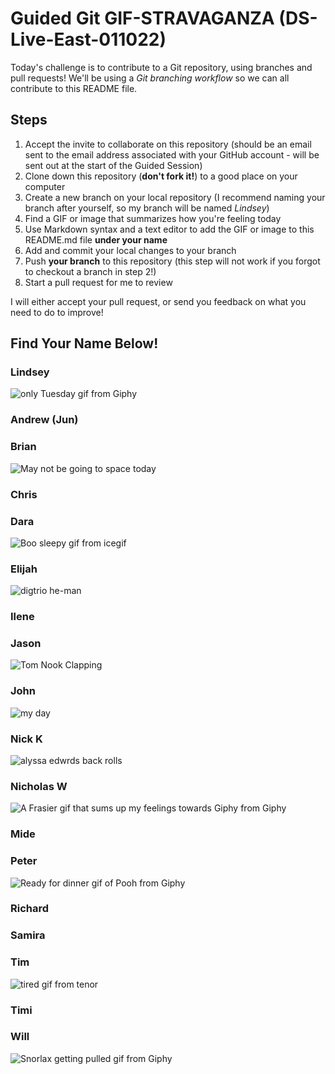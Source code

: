 # Guided Git GIF-STRAVAGANZA (DS-Live-East-011022)

Today's challenge is to contribute to a Git repository, using branches and pull requests! We'll be using a *Git branching workflow* so we can all contribute to this README file.

## Steps

1. Accept the invite to collaborate on this repository (should be an email sent to the email address associated with your GitHub account - will be sent out at the start of the Guided Session)
2. Clone down this repository (**don't fork it!**) to a good place on your computer
3. Create a new branch on your local repository (I recommend naming your branch after yourself, so my branch will be named _Lindsey_)
4. Find a GIF or image that summarizes how you're feeling today
5. Use Markdown syntax and a text editor to add the GIF or image to this README.md file **under your name**
6. Add and commit your local changes to your branch
7. Push **your branch** to this repository (this step will not work if you forgot to checkout a branch in step 2!)
8. Start a pull request for me to review

I will either accept your pull request, or send you feedback on what you need to do to improve!

## Find Your Name Below!

### Lindsey

![only Tuesday gif from Giphy](https://media.giphy.com/media/flL6zRWgnNDvSidTcX/giphy.gif)

### Andrew (Jun)



### Brian

![May not be going to space today](https://media.discordapp.net/attachments/820479419545419827/928406364458483752/270301130_1300967297057056_5969400458840051637_n.png)

### Chris



### Dara
![Boo sleepy gif from icegif](https://www.icegif.com/wp-content/uploads/sleepy-icegif-2.gif)



### Elijah
![digtrio he-man](https://pbs.twimg.com/media/FI1tCqBUYAAoXna?format=jpg&name=360x360)


### Ilene



### Jason

![Tom Nook Clapping](https://i.giphy.com/media/KFhv3T1seYSJuak8TN/giphy.webp)

### John
 ![my day](https://media.giphy.com/media/1GEATImIxEXVR79Dhk/giphy.gif)   


### Nick K
![alyssa edwrds back rolls](https://media0.giphy.com/media/tG2PPAXybVbe8/giphy.gif?cid=ecf05e47ys6xokqqhva0krus479ip6zize78yluqjn1u7o32&rid=giphy.gif)



### Nicholas W

![A Frasier gif that sums up my feelings towards Giphy from Giphy](https://media.giphy.com/media/cItRuCib3Rm7Cb9C1P/giphy.gif)


### Mide



### Peter
![Ready for dinner gif of Pooh from Giphy](https://media.giphy.com/media/jKaFXbKyZFja0/giphy.gif)


### Richard



### Samira



### Tim

![tired gif from tenor](https://c.tenor.com/ibAeZIaQgJoAAAAd/tom-and.gif)

### Timi



### Will
![Snorlax getting pulled gif from Giphy](https://media.giphy.com/media/l3vQXn15dRVNMru7e/giphy.gif)

